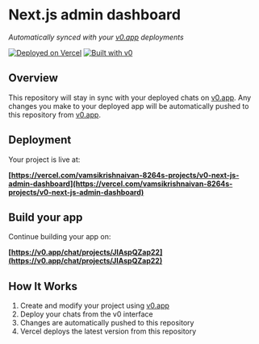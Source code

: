 # Next.js admin dashboard

*Automatically synced with your [v0.app](https://v0.app) deployments*

[![Deployed on Vercel](https://img.shields.io/badge/Deployed%20on-Vercel-black?style=for-the-badge&logo=vercel)](https://vercel.com/vamsikrishnaivan-8264s-projects/v0-next-js-admin-dashboard)
[![Built with v0](https://img.shields.io/badge/Built%20with-v0.app-black?style=for-the-badge)](https://v0.app/chat/projects/JIAspQZap22)

## Overview

This repository will stay in sync with your deployed chats on [v0.app](https://v0.app).
Any changes you make to your deployed app will be automatically pushed to this repository from [v0.app](https://v0.app).

## Deployment

Your project is live at:

**[https://vercel.com/vamsikrishnaivan-8264s-projects/v0-next-js-admin-dashboard](https://vercel.com/vamsikrishnaivan-8264s-projects/v0-next-js-admin-dashboard)**

## Build your app

Continue building your app on:

**[https://v0.app/chat/projects/JIAspQZap22](https://v0.app/chat/projects/JIAspQZap22)**

## How It Works

1. Create and modify your project using [v0.app](https://v0.app)
2. Deploy your chats from the v0 interface
3. Changes are automatically pushed to this repository
4. Vercel deploys the latest version from this repository